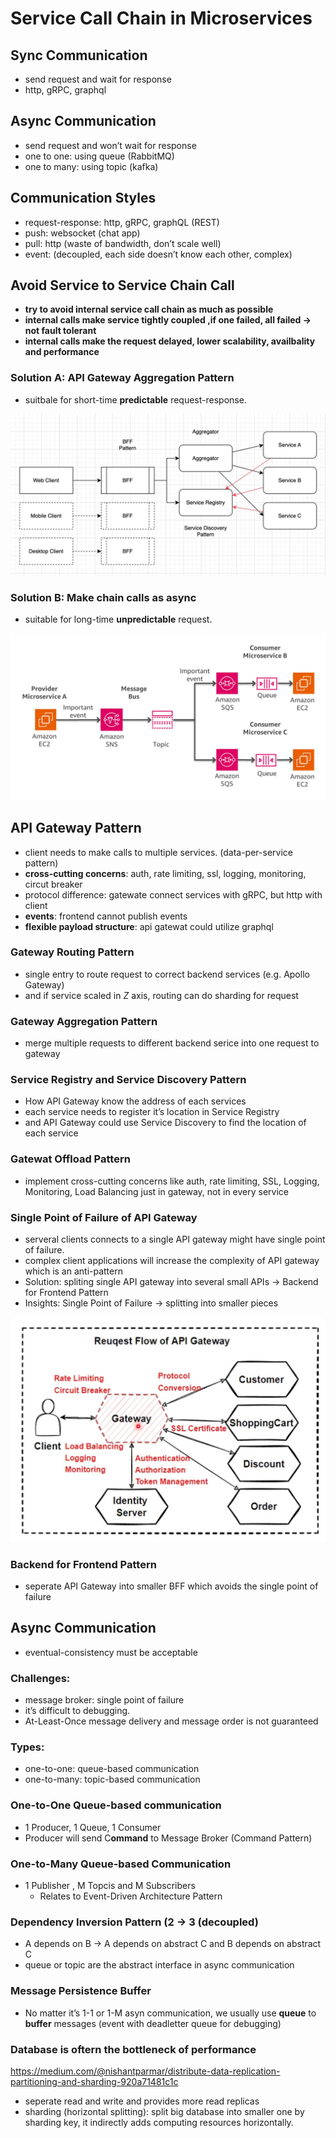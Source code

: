 # Service Call Chain in Microservices

## Sync Communication

- send request and wait for response
- http, gRPC, graphql

## Async Communication

- send request and won’t wait for response
- one to one: using queue (RabbitMQ)
- one to many: using topic (kafka)

## Communication Styles

- request-response: http, gRPC, graphQL (REST)
- push: websocket (chat app)
- pull: http (waste of bandwidth, don’t scale well)
- event: (decoupled, each side doesn’t know each other, complex)

## Avoid Service to Service Chain Call

- **try to avoid internal service call chain as much as possible**
- **internal calls make service tightly coupled ,if one failed, all failed → not fault tolerant**
- **internal calls make the request delayed, lower scalability, availbality and performance**

### Solution A: API Gateway Aggregation Pattern

- suitbale for  short-time **predictable** request-response.

![image](./img/2024-04-02-21-14-04.png)

### Solution B: Make chain calls as async

- suitable for long-time **unpredictable** request.

![image](./img/2024-04-02-21-14-13.png)

## API Gateway Pattern

- client needs to make calls to multiple services. (data-per-service pattern)
- **cross-cutting concerns**: auth, rate limiting, ssl, logging, monitoring, circut breaker
- protocol difference: gatewate connect services with gRPC, but http with client
- **events**: frontend cannot publish events
- **flexible payload structure**: api gatewat could utilize graphql

### Gateway Routing Pattern

- single entry to route request to correct backend services (e.g. Apollo Gateway)
- and if service scaled in $Z$ axis, routing can do sharding for request

### Gateway **Aggregation** Pattern

- merge multiple requests to different backend serice into one request to gateway

### Service Registry and Service Discovery Pattern

- How API Gateway know the address of each services
- each service needs to register it’s location in Service Registry
- and API Gateway could use Service Discovery to find the location of each service

### Gatewat Offload Pattern

- implement cross-cutting concerns like auth, rate limiting, SSL, Logging, Monitoring, Load Balancing just in gateway, not in every service

### Single Point of Failure of API Gateway

- serveral clients connects to a single API gateway might have single point of failure.
- complex client applications will increase the complexity of API gateway which is an anti-pattern
- Solution: spliting single API gateway into several small APIs → Backend for Frontend Pattern
- Insights: Single Point of Failure → splitting into smaller pieces

![image](./img/2024-04-02-21-14-23.png)

### Backend for Frontend Pattern

- seperate API Gateway into smaller BFF which avoids the single point of failure

## Async Communication

- eventual-consistency must be acceptable

### Challenges:

- message broker: single point of failure
- it’s difficult to debugging.
- At-Least-Once message delivery and message order is not guaranteed

### Types:

- one-to-one: queue-based communication
- one-to-many: topic-based communication

### One-to-One Queue-based communication

- 1 Producer, 1 Queue,  1 Consumer
- Producer will send C**ommand** to Message Broker (Command Pattern)

### One-to-Many Queue-based Communication

- 1 Publisher , M Topcis and M Subscribers
    - Relates to Event-Driven Architecture Pattern

### Dependency Inversion Pattern (2 → 3 (decoupled)

- A depends on B → A depends on abstract C and B depends on abstract C
- queue or topic are the abstract interface in async communication

### Message Persistence Buffer

- No matter it’s 1-1 or 1-M asyn communication, we usually use **queue** to **buffer** messages (event with deadletter queue for debugging)

### Database is oftern the bottleneck of performance

https://medium.com/@nishantparmar/distribute-data-replication-partitioning-and-sharding-920a71481c1c

- seperate read and write and provides more read replicas
- sharding (horizontal splitting): split big database into smaller one by sharding key, it indirectly adds computing resources horizontally.